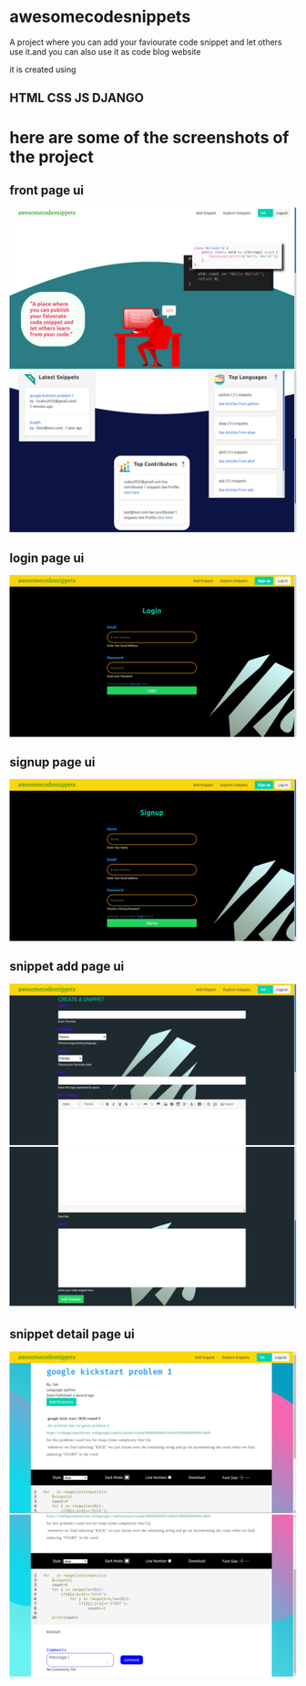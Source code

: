 # awesomecodesnippets
A project where you can add your faviourate code snippet and let others use it.and you can also use it as code blog website

it is created using 
## HTML CSS JS DJANGO

# here are some of the screenshots of the project


## front page ui
![alt text](https://github.com/csahu3008/awesomecodesnippets/blob/main/1.png?raw=true)
![alt text](https://github.com/csahu3008/awesomecodesnippets/blob/main/3.png?raw=true)
## login page ui
![alt text](https://github.com/csahu3008/awesomecodesnippets/blob/main/4.png?raw=true)
## signup page ui
![alt text](https://github.com/csahu3008/awesomecodesnippets/blob/main/5.png?raw=true)
## snippet add page ui
![alt text](https://github.com/csahu3008/awesomecodesnippets/blob/main/6.png?raw=true)
![alt text](https://github.com/csahu3008/awesomecodesnippets/blob/main/7.png?raw=true)
## snippet detail page ui
![alt text](https://github.com/csahu3008/awesomecodesnippets/blob/main/8.png?raw=true)
![alt text](https://github.com/csahu3008/awesomecodesnippets/blob/main/9.png?raw=true)
